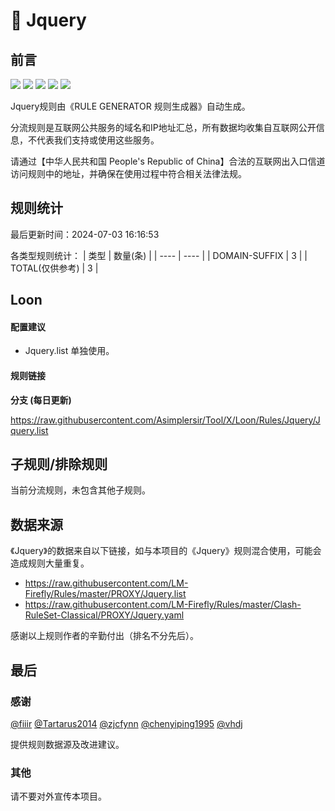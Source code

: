 # 🧸 Jquery

## 前言

![](https://shields.io/badge/-移除重复规则-ff69b4) ![](https://shields.io/badge/-DOMAIN与DOMAIN--SUFFIX合并-green) ![](https://shields.io/badge/-DOMAIN--SUFFIX间合并-critical) ![](https://shields.io/badge/-DOMAIN--SUFFIX与DOMAIN--KEYWORD合并-blue) ![](https://shields.io/badge/-IP--CIDR(6)合并-blueviolet) 

Jquery规则由《RULE GENERATOR 规则生成器》自动生成。

分流规则是互联网公共服务的域名和IP地址汇总，所有数据均收集自互联网公开信息，不代表我们支持或使用这些服务。

请通过【中华人民共和国 People's Republic of China】合法的互联网出入口信道访问规则中的地址，并确保在使用过程中符合相关法律法规。

## 规则统计

最后更新时间：2024-07-03 16:16:53

各类型规则统计：
| 类型 | 数量(条)  | 
| ---- | ----  |
| DOMAIN-SUFFIX | 3  | 
| TOTAL(仅供参考) | 3  | 


## Loon 

#### 配置建议
- Jquery.list 单独使用。

#### 规则链接
**分支 (每日更新)**

https://raw.githubusercontent.com/Asimplersir/Tool/X/Loon/Rules/Jquery/Jquery.list











## 子规则/排除规则


当前分流规则，未包含其他子规则。

## 数据来源

《Jquery》的数据来自以下链接，如与本项目的《Jquery》规则混合使用，可能会造成规则大量重复。

- https://raw.githubusercontent.com/LM-Firefly/Rules/master/PROXY/Jquery.list
- https://raw.githubusercontent.com/LM-Firefly/Rules/master/Clash-RuleSet-Classical/PROXY/Jquery.yaml


感谢以上规则作者的辛勤付出（排名不分先后）。

## 最后

### 感谢

[@fiiir](https://github.com/fiiir) [@Tartarus2014](https://github.com/Tartarus2014) [@zjcfynn](https://github.com/zjcfynn) [@chenyiping1995](https://github.com/chenyiping1995) [@vhdj](https://github.com/vhdj)

提供规则数据源及改进建议。

### 其他

请不要对外宣传本项目。
